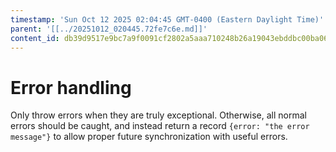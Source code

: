 ```yaml
---
timestamp: 'Sun Oct 12 2025 02:04:45 GMT-0400 (Eastern Daylight Time)'
parent: '[[../20251012_020445.72fe7c6e.md]]'
content_id: db39d9517e9bc7a9f0091cf2802a5aaa710248b26a19043ebddbc00ba067bc70
---
```


# Error handling

Only throw errors when they are truly exceptional. Otherwise, all normal errors should be caught, and instead return a record `{error: "the error message"}` to allow proper future synchronization with useful errors.
